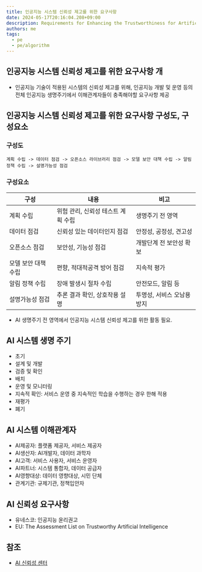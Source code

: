 ```yaml
---
title: 인공지능 시스템 신뢰성 제고를 위한 요구사항
date: 2024-05-17T20:16:04.208+09:00
description: Requirements for Enhancing the Trustworthiness for Artificial Intelligence Systems
authors: me
tags:
  - pe
  - pe/algorithm
---
```


## 인공지능 시스템 신뢰성 제고를 위한 요구사항 개

- 인공지능 기술이 적용된 시스템의 신뢰성 제고를 위해, 인공지능 개발 및 운영 등의 전체 인공지능 생명주기에서 이해관계자들이 충족해야할 요구사항 제공

## 인공지능 시스템 신뢰성 제고를 위한 요구사항 구성도, 구성요소

### 구성도

```text
계획 수립 -> 데이터 점검 -> 오픈소스 라이브러리 점검 -> 모델 보안 대책 수립 -> 알림 정책 수립 -> 설명가능성 점검
```

### 구성요소

| 구성                | 내용                               | 비고                       |
| ------------------- | ---------------------------------- | -------------------------- |
| 계획 수립           | 위험 관리, 신뢰성 테스트 계획 수립 | 생명주기 전 영역           |
| 데이터 점검         | 신뢰성 있는 데이터인지 점검        | 안정성, 공정성, 견고성     |
| 오픈소스 점검       | 보안성, 기능성 점검                | 개발단계 전 보안성 확보    |
| 모델 보안 대책 수립 | 편향, 적대적공격 방어 점검         | 지속적 평가                |
| 알림 정책 수립      | 장애 발생시 절차 수립              | 안전모드, 알림 등          |
| 설명가능성 점검     | 추론 결과 확인, 상호작용 설명      | 투명성, 서비스 오남용 방지 |

- AI 생명주기 전 영역에서 인공지능 시스템 신뢰성 제고를 위한 활동 필요.

## AI 시스템 생명 주기

- 초기
- 설계 및 개발
- 검증 및 확인
- 배치
- 운영 및 모니터링
- 지속적 확인: 서비스 운영 중 지속적인 학습을 수행하는 경우 한해 적용
- 재평가
- 폐기

## AI 시스템 이해관계자

- AI제공자: 플랫폼 제공자, 서비스 제공자
- AI생산자: AI개발자, 데이터 과학자
- AI고객: 서비스 사용자, 서비스 운영자
- AI파트너: 시스템 통합자, 데이터 공급자
- AI영향대상: 데이터 영향대상, 시민 단체
- 관계기관: 규제기관, 정책입안자

## AI 신뢰성 요구사항

- 유네스코: 인공지능 윤리권고
- EU: The Assessment List on Trustworthy Artificial Intelligence

## 참조

- [AI 신뢰성 센터](https://aitrustops.or.kr/common/bbs/tcntr/selectBbs.do?bbs_seq=7661&sch_text=&currentPage=1)
